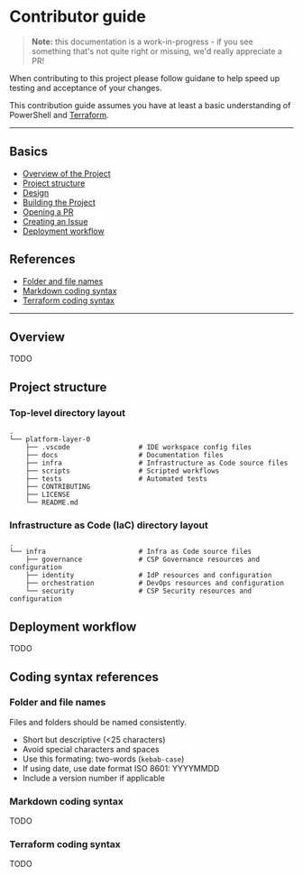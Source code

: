 # Contributor guide

> **Note:** this documentation is a work-in-progress - if you see something that's not quite right or missing, we'd really appreciate a PR!

When contributing to this project please follow guidane to help speed up testing and acceptance of your changes.

This contribution guide assumes you have at least a basic understanding of PowerShell and [Terraform](https://www.terraform.io/docs/language/index.html).

---

## Basics

* [Overview of the Project](#overview)
* [Project structure](#project-structure)
* [Design](docs/reference-design.md)
* [Building the Project](README.md#build)
* [Opening a PR](docs/guide-opening-a-pr.md)
* [Creating an Issue](docs/guide-creating-an-issue.md)
* [Deployment workflow](#deployment-workflow)

## References

* [Folder and file names](#folder-and-file-names)
* [Markdown coding syntax](#markdown-coding-syntax)
* [Terraform coding syntax](#terraform-coding-syntax)

---

## Overview

TODO

## Project structure

### Top-level directory layout

    .
    └── platform-layer-0
        ├── .vscode                 # IDE workspace config files
        ├── docs                    # Documentation files
        ├── infra                   # Infrastructure as Code source files
        ├── scripts                 # Scripted workflows
        ├── tests                   # Automated tests
        ├── CONTRIBUTING      
        ├── LICENSE
        └── README.md

### Infrastructure as Code (IaC) directory layout

    .
    └── infra                       # Infra as Code source files
        ├── governance              # CSP Governance resources and configuration
        ├── identity                # IdP resources and configuration
        ├── orchestration           # DevOps resources and configuration
        └── security                # CSP Security resources and configuration


## Deployment workflow

TODO

## Coding syntax references

### Folder and file names
Files and folders should be named consistently.
* Short but descriptive (<25 characters)
* Avoid special characters and spaces
* Use this formating: two-words (`kebab-case`)
* If using date, use date format ISO 8601: YYYYMMDD
* Include a version number if applicable

### Markdown coding syntax

TODO

### Terraform coding syntax

TODO

